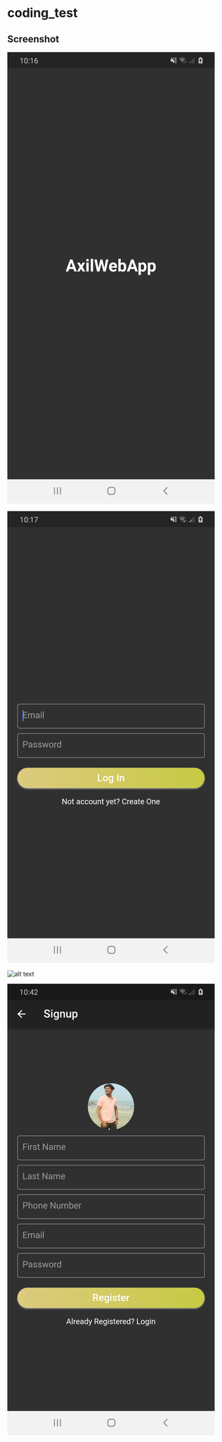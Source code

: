 # coding_test

## Screenshot
![alt text](https://raw.githubusercontent.com/NerdFaisal404/Flutter-Assignment/master/screenshot/splash.png)

![alt text](https://raw.githubusercontent.com/NerdFaisal404/Flutter-Assignment/master/screenshot/login.png)

![alt text](https://raw.githubusercontent.com/NerdFaisal404/Flutter-Assignment/master/screenshot/signup_keboard_up.png)

![alt text](https://raw.githubusercontent.com/NerdFaisal404/Flutter-Assignment/master/screenshot/signup.png)